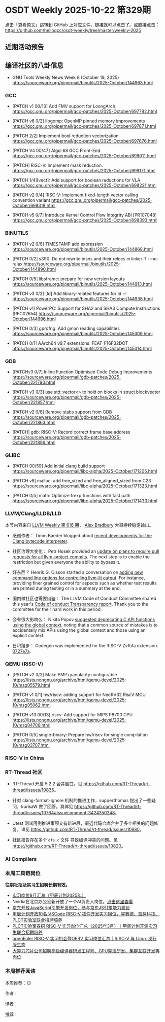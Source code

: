 # OSDT Weekly 2025-10-22 第329期

点击「查看原文」跳转到 GitHub 上对应文件，链接就可以点击了。或直接点击：
https://github.com/hellogcc/osdt-weekly/tree/master/weekly-2025

## 近期活动预告

## 编译社区的八卦信息

- GNU Tools Weekly News Week 8 (October 19, 2025)
  https://sourceware.org/pipermail/binutils/2025-October/144963.html

### GCC

- [PATCH v1 00/13] Add FMV support for LoongArch.
  https://gcc.gnu.org/pipermail/gcc-patches/2025-October/697782.html

- [PATCH v6 0/2] libgomp: OpenMP pinned memory improvements
  https://gcc.gnu.org/pipermail/gcc-patches/2025-October/697871.html

- [PATCH 2/2] Implement bool reduction vectorization
  https://gcc.gnu.org/pipermail/gcc-patches/2025-October/697876.html

- [PATCH V4 00/47] Algol 68 GCC Front-End
  https://gcc.gnu.org/pipermail/gcc-patches/2025-October/698011.html

- [PATCH] RISC-V: Implement mask reduction.
  https://gcc.gnu.org/pipermail/gcc-patches/2025-October/698171.html

- [PATCH 1/4][vect]: Add support for boolean reductions for VLA
  https://gcc.gnu.org/pipermail/gcc-patches/2025-October/698221.html

- [PATCH v2 0/4] RISC-V: Implement fixed-length vector calling convention variant
  https://gcc.gnu.org/pipermail/gcc-patches/2025-October/698318.html

- [PATCH v5 0/7] Introduce Kernel Control Flow Integrity ABI [PR107048]
  https://gcc.gnu.org/pipermail/gcc-patches/2025-October/698393.html

### BINUTILS

- [PATCH v2 0/6] TIMESTAMP add expression
  https://sourceware.org/pipermail/binutils/2025-October/144868.html

- [PATCH 0/2] s390: Do not rewrite insns and their relocs in linker if --no-relax
  https://sourceware.org/pipermail/binutils/2025-October/144890.html

- [PATCH 0/5] libsframe: prepare for new version layouts
  https://sourceware.org/pipermail/binutils/2025-October/144913.html

- [PATCH v3 0/2] [ld] Add library-related features for ld -r
  https://sourceware.org/pipermail/binutils/2025-October/144938.html

- [PATCH v1] PowerPC: Support for SHA2 and SHA3 Compute Instructions (RFC02654)
  https://sourceware.org/pipermail/binutils/2025-October/144996.html

- [PATCH 0/3] gprofng: Add gmon reading capabilities
  https://sourceware.org/pipermail/binutils/2025-October/145009.html

- [PATCH 0/1] AArch64 v9.7 extensions: FEAT_F16F32DOT
  https://sourceware.org/pipermail/binutils/2025-October/145014.html

### GDB

- [PATCHv3 0/7] Inline Function Optimised Code Debug Improvements
  https://sourceware.org/pipermail/gdb-patches/2025-October/221790.html

- [PATCH v3 0/3] use std::vector<> to hold on blocks in struct blockvector
  https://sourceware.org/pipermail/gdb-patches/2025-October/221857.html

- [PATCH v2 0/8] Remove stabs support from GDB
  https://sourceware.org/pipermail/gdb-patches/2025-October/221863.html

- [PATCH] gdb: RISC-V: Record correct frame base address
  https://sourceware.org/pipermail/gdb-patches/2025-October/221896.html

### GLIBC

- [PATCH 00/59] Add initial clang build support
  https://sourceware.org/pipermail/libc-alpha/2025-October/171205.html

- [PATCH v9] malloc: add free_sized and free_aligned_sized from C23
  https://sourceware.org/pipermail/libc-alpha/2025-October/171323.html

- [PATCH 0/5] math: Optimize frexp functions with fast path
  https://sourceware.org/pipermail/libc-alpha/2025-October/171433.html

### LLVM/Clang/LLDB/LLD

本节内容来自 [LLVM Weekly 第 616 期](http://llvmweekly.org/issue/616)，
[Alex Bradbury](https://www.linkedin.com/in/alex-bradbury/) 大哥持续稳定输出。

* 感谢作者： Timm Baeder blogged about [recent developments for the Clang bytecode interpreter](https://developers.redhat.com/articles/2025/10/15/clang-bytecode-interpreter-update).

* 社区治理大变化： Petr Hosek provided an [update on plans to require pull requests for all llvm-project commits](https://discourse.llvm.org/t/rfc-require-pull-requests-for-all-llvm-project-commits/88164/68).  The next step is to enable the restriction but given everyone the ability to bypass it.

* 好东西？ Henrik G. Olsson started a conversation on [adding new command line options for controlling llvm-lit output](https://discourse.llvm.org/t/rfc-new-command-line-options-for-controlling-llvm-lit-output/88568).  For instance, providing finer grained control for aspects such as whether test results are printed during testing or in a summary at the end.

* 国内做社区也需要借鉴： The LLVM Code of Conduct Committee shared this year's [Code of conduct Transparency report](https://discourse.llvm.org/t/llvm-code-of-conduct-transparency-report-july-15-2024-july-15-2025/88622).  Thank you to the committee for their hard work in this period.

* 会有很大影响么： Nikita Popov [suggested deprecating C API functions using the global context](https://discourse.llvm.org/t/rfc-deprecate-c-api-functions-using-the-global-context/88639), noting that a common source of mistakes is to accidentally mix APIs using the global context and those using an explicit context.

* 日积跬步： Codegen was implemented for the RISC-V Zvfbfa extension.
  [0727e7a](https://github.com/llvm/llvm-project/commit/0727e7a8a9fd).

### QEMU (RISC-V)

- [PATCH v2 0/2] Make PMP granularity configurable
  https://lists.nongnu.org/archive/html/qemu-devel/2025-10/msg05579.html

- [PATCH v1 0/1] hw/riscv: adding support for NeoRV32 RiscV MCU
  https://lists.nongnu.org/archive/html/qemu-devel/2025-10/msg05062.html

- [PATCH v13 00/13] riscv: Add support for MIPS P8700 CPU
  https://lists.nongnu.org/archive/html/qemu-devel/2025-10/msg04706.html

- [PATCH 0/5] single-binary: Prepare hw/riscv for single compilation
  https://lists.nongnu.org/archive/html/qemu-devel/2025-10/msg03707.html

### RISC-V in China

### RT-Thread 社区

- RT-Thread 开启 5.2.2 合并窗口，见 <https://github.com/RT-Thread/rt-thread/issues/10835>。

- 针对 clang-format-ignore 机制的推进工作，supperthomas 提出了一些疑问，kurisaW 做了回答。具体见 <https://github.com/RT-Thread/rt-thread/issues/10764#issuecomment-3424350248>。

- Utest 测试用例推进事项又有新进展，最近代码仓库合并了多个相关的问题修复，详见 <https://github.com/RT-Thread/rt-thread/issues/10680>。

- 社区报告存在多个 `dfs.c` 文件 导致编译冲突的问题。见 <https://github.com/RT-Thread/rt-thread/issues/10820>。

### AI Compilers

### 本周工具链岗位

**往期社招及实习生招聘长期有效。**

- [实习岗位9月汇总（甲辰计划2025年）](https://mp.weixin.qq.com/s/WgyuFcFQD8ZIBcbTMFP3Mw)
- Nvidia在北京办公室新开放了一个AI负责人岗位。[点击这里查看](https://nvidia.wd5.myworkdayjobs.com/en-US/NVIDIAExternalCareerSite/details/Product-Manager---Open-Models_JR2003771-1)
- [京东开放JavaScript引擎开发岗位，参与京东JS引擎能力建设](https://mp.weixin.qq.com/s/x8jk327-2ORgEDNritYkAQ)
- [甲辰计划开放10名 VSCode RISC-V 插件开发实习岗位，睿赛德、苦芽科技、PLCT实验室联合招聘培养](https://mp.weixin.qq.com/s/zbMmsuAb3_XwBByTdKYM-Q)
- [PLCT实验室春招 RISC-V 实习岗位汇总（2025年3月）｜甲辰计划开源实习生联合招聘培养](https://mp.weixin.qq.com/s/no5v_YeGI3LUE7mYv5wUpQ)
- [openEuler RISC-V 实习机会暨OERV 实习岗位汇总｜RISC-V 与 Linux 发行版生态](https://mp.weixin.qq.com/s/87XEhORtte_iTTZqjinX2g)
- [大算力芯片公司招聘高级编译器研发工程师、GPU算法研发、集群互联开发等岗位](https://mp.weixin.qq.com/s/ONoNJ5jZmL794AdtlHrDuQ)

### 本周推荐阅读

本周推荐：《》

作者：

译者：

推荐：

